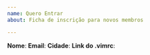 ```yaml
---
name: Quero Entrar
about: Ficha de inscrição para novos membros

---
```


**Nome**: <preencha>
**Email**: <preencha>
**Cidade**: <preencha>
**Link do .vimrc**: <preencha>
